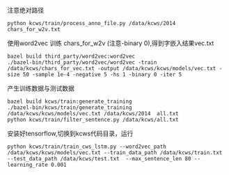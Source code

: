 注意绝对路径
```
python kcws/train/process_anno_file.py /data/kcws/2014 chars_for_w2v.txt   
```
使用word2vec 训练 chars_for_w2v (注意-binary 0),得到字嵌入结果vec.txt
```
bazel build third_party/word2vec:word2vec
./bazel-bin/third_party/word2vec/word2vec -train /data/kcws/chars_for_vec.txt -output /data/kcws/kcws/models/vec.txt -size 50 -sample 1e-4 -negative 5 -hs 1 -binary 0 -iter 5
```   
产生训练数据与测试数据
```
bazel build kcws/train:generate_training
./bazel-bin/kcws/train/generate_training /data/kcws/kcws/models/vec.txt /data/kcws/2014  all.txt
python kcws/train/filter_sentence.py /data/kcws/all.txt 
```
安装好tensorflow,切换到kcws代码目录，运行
```
python kcws/train/train_cws_lstm.py --word2vec_path /data/kcws/kcws/models/vec.txt --train_data_path /data/kcws/train.txt  --test_data_path /data/kcws/test.txt  --max_sentence_len 80 --learning_rate 0.001
```

